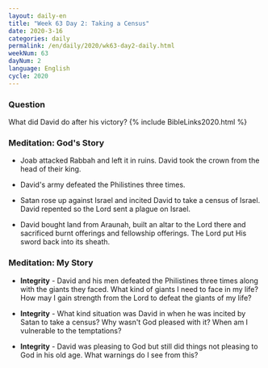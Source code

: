 ```yaml
---
layout: daily-en
title: "Week 63 Day 2: Taking a Census"
date: 2020-3-16 
categories: daily
permalink: /en/daily/2020/wk63-day2-daily.html
weekNum: 63
dayNum: 2
language: English
cycle: 2020
---
```


### Question     
What did David do after his victory?
{% include BibleLinks2020.html %} 

### Meditation: God's Story   
+ Joab attacked Rabbah and left it in ruins. David took the crown from the head of their king. 

+ David's army defeated the Philistines three times. 

+ Satan rose up against Israel and incited David to take a census of Israel. David repented so the Lord sent a plague on Israel. 

+ David bought land from Araunah, built an altar to the Lord there and sacrificed burnt offerings and fellowship offerings. The Lord put His sword back into its sheath. 

### Meditation: My Story   
+ **Integrity** - David and his men defeated the Philistines three times along with the giants they faced. What kind of giants I need to face in my life? How may I gain strength from the Lord to defeat the giants of my life? 

+ **Integrity** - What kind situation was David in when he was incited by Satan to take a census? Why wasn't God pleased with it? When am I vulnerable to the temptations? 

+ **Integrity** - David was pleasing to God but still did things not pleasing to God in his old age. What warnings do I see from this? 